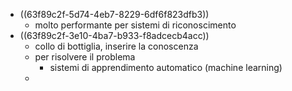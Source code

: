 - ((63f89c2f-5d74-4eb7-8229-6df6f823dfb3))
	- molto performante per sistemi di riconoscimento
- ((63f89c2f-3e10-4ba7-b933-f8adcecb4acc))
	- collo di bottiglia, inserire la conoscenza
	- per risolvere il problema
		- sistemi di apprendimento automatico (machine learning)
	-